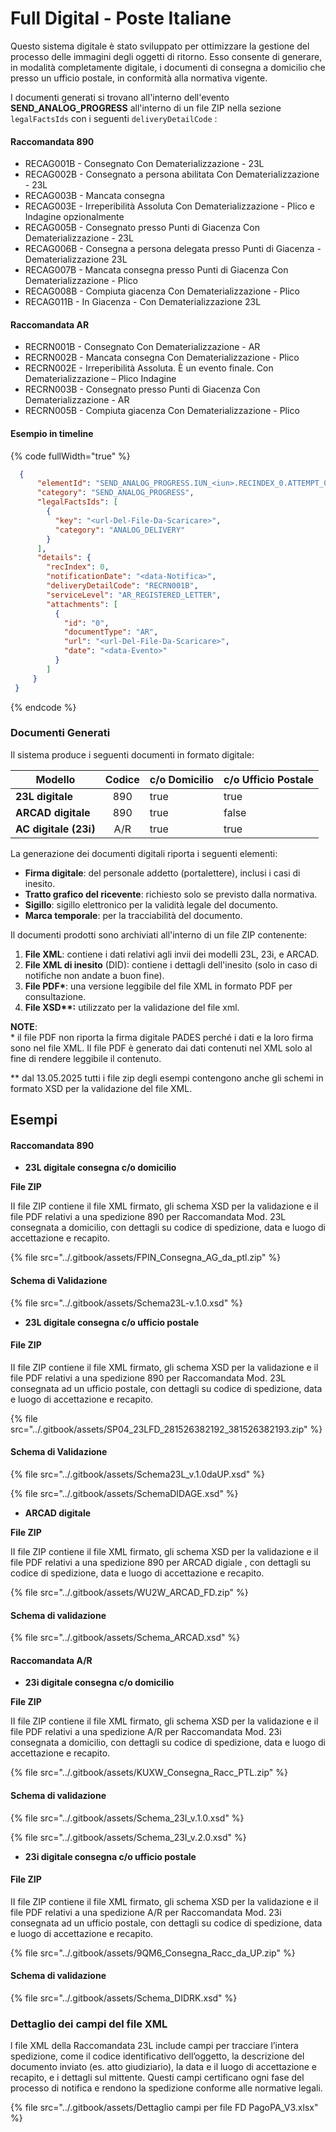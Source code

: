 # Full Digital - Poste Italiane

Questo sistema digitale è stato sviluppato per ottimizzare la gestione del processo delle immagini degli oggetti di ritorno. Esso consente di generare, in modalità completamente digitale, i documenti di consegna a domicilio che presso un ufficio postale, in conformità alla normativa vigente.

I documenti generati si trovano all'interno dell'evento **SEND\_ANALOG\_PROGRESS** all'interno di un file ZIP nella sezione `legalFactsIds` con i seguenti `deliveryDetailCode` :

#### Raccomandata 890

* RECAG001B - Consegnato Con Dematerializzazione - 23L
* RECAG002B - Consegnato a persona abilitata Con Dematerializzazione - 23L
* RECAG003B - Mancata consegna
* RECAG003E - Irreperibilità Assoluta Con Dematerializzazione - Plico e Indagine opzionalmente
* RECAG005B - Consegnato presso Punti di Giacenza Con Dematerializzazione - 23L
* RECAG006B - Consegna a persona delegata presso Punti di Giacenza - Dematerializzazione 23L
* RECAG007B - Mancata consegna presso Punti di Giacenza Con Dematerializzazione - Plico
* RECAG008B - Compiuta giacenza Con Dematerializzazione - Plico
* RECAG011B - In Giacenza - Con Dematerializzazione 23L

#### Raccomandata AR

* RECRN001B - Consegnato Con Dematerializzazione - AR
* RECRN002B - Mancata consegna Con Dematerializzazione - Plico
* RECRN002E - Irreperibilità Assoluta. È un evento finale. Con Dematerializzazione – Plico Indagine
* RECRN003B - Consegnato presso Punti di Giacenza Con Dematerializzazione - AR
* RECRN005B - Compiuta giacenza Con Dematerializzazione - Plico

#### Esempio in timeline

{% code fullWidth="true" %}
```json
  {
      "elementId": "SEND_ANALOG_PROGRESS.IUN_<iun>.RECINDEX_0.ATTEMPT_0.IDX_4",
      "category": "SEND_ANALOG_PROGRESS",
      "legalFactsIds": [
        {
          "key": "<url-Del-File-Da-Scaricare>",
          "category": "ANALOG_DELIVERY"
        }
      ],
      "details": {
        "recIndex": 0,
        "notificationDate": "<data-Notifica>",
        "deliveryDetailCode": "RECRN001B",
        "serviceLevel": "AR_REGISTERED_LETTER",
        "attachments": [
          {
            "id": "0",
            "documentType": "AR",
            "url": "<url-Del-File-Da-Scaricare>",
            "date": "<data-Evento>"
          }
        ]
     }
 }
```
{% endcode %}

### Documenti Generati

Il sistema produce i seguenti documenti in formato digitale:

<table><thead><tr><th>Modello</th><th align="center">Codice</th><th data-type="checkbox">c/o Domicilio</th><th data-type="checkbox">c/o Ufficio Postale</th></tr></thead><tbody><tr><td><strong>23L digitale</strong></td><td align="center">890</td><td>true</td><td>true</td></tr><tr><td><strong>ARCAD digitale</strong></td><td align="center">890</td><td>true</td><td>false</td></tr><tr><td><strong>AC digitale (23i)</strong></td><td align="center">A/R</td><td>true</td><td>true</td></tr></tbody></table>

La generazione dei documenti digitali riporta i seguenti elementi:

* **Firma digitale**: del personale addetto (portalettere), inclusi i casi di inesito.
* **Tratto grafico del ricevente**: richiesto solo se previsto dalla normativa.
* **Sigillo**: sigillo elettronico per la validità legale del documento.
* **Marca temporale**: per la tracciabilità del documento.

Il documenti prodotti sono archiviati all'interno di un file ZIP contenente:

1. **File XML**: contiene i dati relativi agli invii dei modelli 23L, 23i, e ARCAD.
2. **File XML di inesito** (DID): contiene i dettagli dell'inesito (solo in caso di notifiche non andate a buon fine).
3. **File PDF\***: una versione leggibile del file XML in formato PDF per consultazione.
4. **File XSD\*\*:** utilizzato per la validazione del file xml.

**NOTE**:\
\* il file PDF non riporta la firma digitale PADES perché i dati e la loro firma sono nel file XML. Il file PDF è generato dai dati contenuti nel XML solo al fine di rendere leggibile il contenuto.

\*\* dal 13.05.2025 tutti i file zip degli esempi contengono anche gli schemi in formato XSD per la validazione del file XML.

## Esempi

#### Raccomandata 890

* **23L digitale consegna c/o domicilio**

**File ZIP**

II file ZIP contiene il file XML firmato, gli schema XSD per la validazione e il file PDF relativi a una spedizione 890 per Raccomandata Mod. 23L consegnata a domicilio, con dettagli su codice di spedizione, data e luogo di accettazione e recapito.

{% file src="../.gitbook/assets/FPIN_Consegna_AG_da_ptl.zip" %}

#### Schema di Validazione

{% file src="../.gitbook/assets/Schema23L-v.1.0.xsd" %}

* **23L digitale consegna c/o ufficio postale**

#### File ZIP

II file ZIP contiene il file XML firmato, gli schema XSD per la validazione e il file PDF relativi a una spedizione 890 per Raccomandata Mod. 23L consegnata ad un ufficio postale, con dettagli su codice di spedizione, data e luogo di accettazione e recapito.

{% file src="../.gitbook/assets/SP04_23LFD_281526382192_381526382193.zip" %}

#### Schema di Validazione

{% file src="../.gitbook/assets/Schema23L_v.1.0daUP.xsd" %}

{% file src="../.gitbook/assets/SchemaDIDAGE.xsd" %}

* **ARCAD digitale**

**File ZIP**

II file ZIP contiene il file XML firmato, gli schema XSD per la validazione e il file PDF relativi a una spedizione 890 per ARCAD digiale , con dettagli su codice di spedizione, data e luogo di accettazione e recapito.

{% file src="../.gitbook/assets/WU2W_ARCAD_FD.zip" %}

#### Schema di validazione

{% file src="../.gitbook/assets/Schema_ARCAD.xsd" %}

#### Raccomandata A/R

* **23i digitale consegna c/o domicilio**

**File ZIP**

II file ZIP contiene il file XML firmato, gli schema XSD per la validazione e il file PDF relativi a una spedizione A/R per Raccomandata Mod. 23i consegnata a domicilio, con dettagli su codice di spedizione, data e luogo di accettazione e recapito.

{% file src="../.gitbook/assets/KUXW_Consegna_Racc_PTL.zip" %}

#### Schema di validazione

{% file src="../.gitbook/assets/Schema_23I_v.1.0.xsd" %}

{% file src="../.gitbook/assets/Schema_23I_v.2.0.xsd" %}

* **23i digitale consegna c/o ufficio postale**

#### **File ZIP**

II file ZIP contiene il file XML firmato, gli schema XSD per la validazione e il file PDF relativi a una spedizione A/R per Raccomandata Mod. 23i consegnata ad un ufficio postale, con dettagli su codice di spedizione, data e luogo di accettazione e recapito.

{% file src="../.gitbook/assets/9QM6_Consegna_Racc_da_UP.zip" %}

#### Schema di validazione

{% file src="../.gitbook/assets/Schema_DIDRK.xsd" %}

### Dettaglio dei campi del file XML

l file XML della Raccomandata 23L include campi per tracciare l’intera spedizione, come il codice identificativo dell’oggetto, la descrizione del documento inviato (es. atto giudiziario), la data e il luogo di accettazione e recapito, e i dettagli sul mittente. Questi campi certificano ogni fase del processo di notifica e rendono la spedizione conforme alle normative legali.

{% file src="../.gitbook/assets/Dettaglio campi per file FD PagoPA_V3.xlsx" %}
